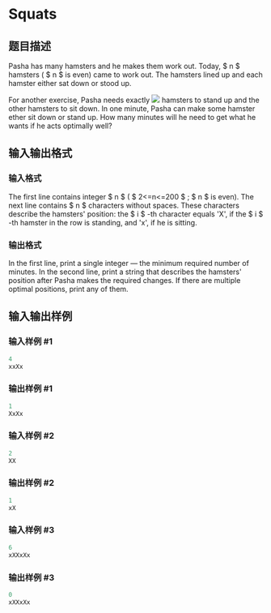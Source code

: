 # Squats

## 题目描述

Pasha has many hamsters and he makes them work out. Today, $ n $ hamsters ( $ n $ is even) came to work out. The hamsters lined up and each hamster either sat down or stood up.

For another exercise, Pasha needs exactly ![](https://cdn.luogu.com.cn/upload/vjudge_pic/CF424A/666f6519688863e0a36337875170dd12050e1c31.png) hamsters to stand up and the other hamsters to sit down. In one minute, Pasha can make some hamster ether sit down or stand up. How many minutes will he need to get what he wants if he acts optimally well?

## 输入输出格式

### 输入格式

The first line contains integer $ n $ ( $ 2<=n<=200 $ ; $ n $ is even). The next line contains $ n $ characters without spaces. These characters describe the hamsters' position: the $ i $ -th character equals 'X', if the $ i $ -th hamster in the row is standing, and 'x', if he is sitting.

### 输出格式

In the first line, print a single integer — the minimum required number of minutes. In the second line, print a string that describes the hamsters' position after Pasha makes the required changes. If there are multiple optimal positions, print any of them.

## 输入输出样例

### 输入样例 #1

```cpp
4
xxXx

```
### 输出样例 #1

```cpp
1
XxXx

```
### 输入样例 #2

```cpp
2
XX

```
### 输出样例 #2

```cpp
1
xX

```
### 输入样例 #3

```cpp
6
xXXxXx

```
### 输出样例 #3

```cpp
0
xXXxXx

```
